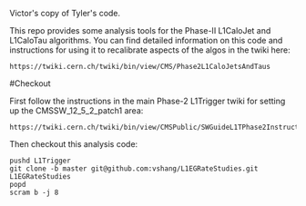Victor's copy of Tyler's code.

This repo provides some analysis tools for the Phase-II L1CaloJet and L1CaloTau algorithms. You can find detailed information on this code
and instructions for using it to recalibrate aspects of the algos in the twiki here:
```
https://twiki.cern.ch/twiki/bin/view/CMS/Phase2L1CaloJetsAndTaus
```

#Checkout

First follow the instructions in the main Phase-2 L1Trigger twiki for setting up the CMSSW_12_5_2_patch1 area:
```
https://twiki.cern.ch/twiki/bin/view/CMSPublic/SWGuideL1TPhase2Instructions#CMSSW_12_5_2_patch1
```

Then checkout this analysis code:
```
pushd L1Trigger
git clone -b master git@github.com:vshang/L1EGRateStudies.git L1EGRateStudies
popd
scram b -j 8
```
